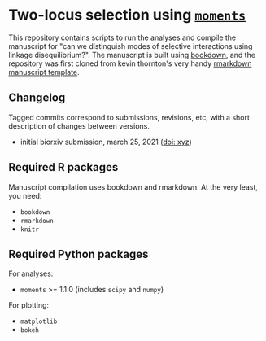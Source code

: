 # Two-locus selection using [`moments`](https://moments.readthedocs.io/en/latest/)

This repository contains scripts to run the analyses and compile the manuscript
for "can we distinguish modes of selective interactions using linkage
disequilibrium?". The manuscript is built using
[bookdown](https://bookdown.org/), and the repository was first cloned from
kevin thornton's very handy [rmarkdown manuscript
template](https://github.com/thorntonlab/rmarkdown_manuscript_template).

## Changelog

Tagged commits correspond to submissions, revisions, etc, with a short
description of changes between versions.

- initial biorxiv submission, march 25, 2021
  ([doi: xyz](https://www.biorxiv.org/))


## Required R packages

Manuscript compilation uses bookdown and rmarkdown. At the very least, you need:

* `bookdown`
* `rmarkdown`
* `knitr`

## Required Python packages

For analyses:

- `moments` >= 1.1.0 (includes `scipy` and `numpy`)

For plotting:

- `matplotlib`
- `bokeh`
